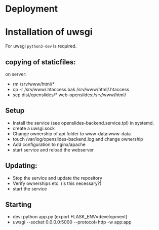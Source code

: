# Deployment

# Installation of uwsgi
For uwsgi `python3-dev` is required.

## copying of staticfiles:
on server:
- rm /srv/www/html/*
- cp -r /srv/www/.htaccess.bak /srv/www/html/.htaccess
- scp dist/openslides/* web-openslides:/srv/www/html/

## Setup
- Install the service (see openslides-backend.service.tpl) in systemd.
- create a uwsgi.sock
- Change ownership of api folder to www-data:www-data
- touch /var/log/openslides-backend.log and change ownership
- Add configuration to nginx/apache
- start service and reload the webserver

## Updating:
- Stop the service and update the repository
- Verify ownerships etc. (is this necessary?)
- start the service

## Starting
- dev: python app.py (export FLASK_ENV=development)
- uwsgi --socket 0.0.0.0:5000 --protocol=http -w app:app
